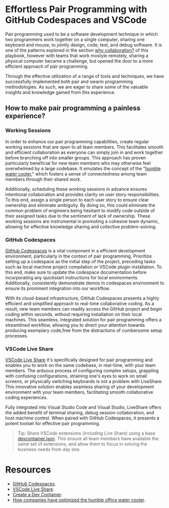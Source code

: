 # Effortless Pair Programming with GitHub Codespaces and VSCode

Pair programming used to be a software development technique in which two programmers work together on a single computer, sharing one keyboard and mouse, to jointly design, code, test, and debug software. It is one of the patterns explored in the section [why collaboration?](why-collaboration.md) of this playbook, however with teams that work mostyle remotely, sharing a physical computer became a challenge, but opened the door to a more efficient approach of pair programming.

Through the effective utilization of a range of tools and techniques, we have successfully implemented both pair and swarm programming methodologies. As such, we are eager to share some of the valuable insights and knowledge gained from this experience.

## How to make pair programming a painless experience?

### Working Sessions

In order to enhance our pair programming capabilities, create regular working sessions that are open to all team members. This facilitates smooth and efficient collaboration as everyone can simply join in and work together before branching off into smaller groups. This approach has proven particularly beneficial for new team members who may otherwise feel overwhelmed by a large codebase. It emulates the concept of the "[humble water cooler](https://www.inverse.com/innovation/how-companies-have-optimized-the-humble-office-water-cooler)," which fosters a sense of connectedness among team members through their shared work.

Additionally, scheduling these working sessions in advance ensures intentional collaboration and provides clarity on user story responsibilities. To this end, assign a single person to each user story to ensure clear ownership and eliminate ambiguity. By doing so, this could eliminate the common problem of engineers being hesitant to modify code outside of their assigned tasks due to the sentiment of lack of ownership. These working sessions are instrumental in promoting a cohesive team dynamic, allowing for effective knowledge sharing and collective problem-solving.

### GitHub Codespaces

[GitHub Codespaces](https://code.visualstudio.com/docs/remote/codespaces) is a vital component in a efficient development environment, particularly in the context of pair programming. Prioritize setting up a codespace as the initial step of the project, preceding tasks such as local machine project compilation or VSCode plugin installation. To this end, make sure to update the codespace documentation before incorporating any quickstart instructions for local environments. Additionally, consistently demonstrate demos in codespaces environment to ensure its prominent integration into our workflow.
 
With its cloud-based infrastructure, GitHub Codespaces presents a highly efficient and simplified approach to real-time collaborative coding. As a result, new team members can readily access the GitHub project and begin coding within seconds, without requiring installation on their local machines. This seamless, integrated solution for pair programming offers a streamlined workflow, allowing you to direct your attention towards producing exemplary code,free from the distractions of cumbersome setup processes.

### VSCode Live Share

[VSCode Live Share](https://code.visualstudio.com/learn/collaboration/live-share) it's specifically designed for pair programming and enables you to work on the same codebase, in real-time, with your team members. The arduous process of configuring complex setups, grappling with confusing configurations, straining one's eyes to work on small screens, or physically switching keyboards is not a problem with LiveShare. This innovative solution enables seamless sharing of your development environment with your team members, facilitating smooth collaborative coding experiences. 

Fully integrated into Visual Studio Code and Visual Studio, LiveShare offers the added benefit of terminal sharing, debug session collaboration, and host machine control. When paired with GitHub Codespaces, it presents a potent toolset for effective pair programming.

> Tip: Share VSCode extensions (including Live Share) using a base [devcontainer.json](https://code.visualstudio.com/docs/devcontainers/create-dev-container). This ensure all team members have available the same set of extensions, and allow them to focus in solving the business needs from day one.

# Resources

* [GitHub Codespaces](https://code.visualstudio.com/docs/remote/codespaces).
* [VSCode Live Share](https://code.visualstudio.com/learn/collaboration/live-share).
* [Create a Dev Container](https://code.visualstudio.com/docs/devcontainers/create-dev-container).
* [How companies have optimized the humble office water cooler](https://www.inverse.com/innovation/how-companies-have-optimized-the-humble-office-water-cooler).